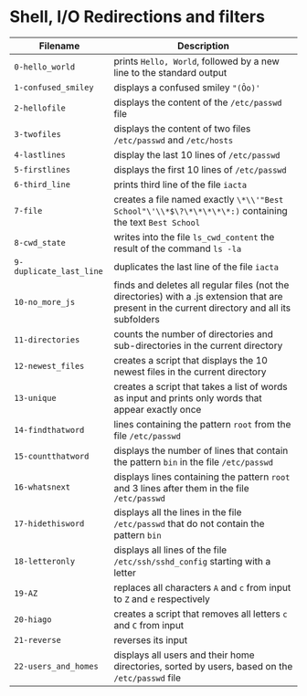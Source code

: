 # Shell, I/O Redirections and filters
| Filename | Description |
| --- | --- |
`0-hello_world` | prints `Hello, World`, followed by a new line to the standard output
`1-confused_smiley` |  displays a confused smiley `"(Ôo)'`
`2-hellofile` | displays the content of the `/etc/passwd` file
`3-twofiles` | displays the content of two files `/etc/passwd` and `/etc/hosts`
`4-lastlines` | display the last 10 lines of `/etc/passwd`
`5-firstlines` | displays the first 10 lines of `/etc/passwd`
`6-third_line` | prints third line of the file `iacta`
`7-file` | creates a file named exactly `\*\\'"Best School"\'\\*$\?\*\*\*\*\*:)` containing the text `Best School`
`8-cwd_state` | writes into the file `ls_cwd_content` the result of the command `ls -la`
`9-duplicate_last_line` | duplicates the last line of the file `iacta`
`10-no_more_js` | finds and deletes all regular files (not the directories) with a .js extension that are present in the current directory and all its subfolders
`11-directories` | counts the number of directories and sub-directories in the current directory
`12-newest_files` | creates a script that displays the 10 newest files in the current directory
`13-unique` | creates a script that takes a list of words as input and prints only words that appear exactly once
`14-findthatword` | lines containing the pattern `root` from the file `/etc/passwd`
`15-countthatword` | displays the number of lines that contain the pattern `bin` in the file `/etc/passwd`
`16-whatsnext` | displays lines containing the pattern `root` and 3 lines after them in the file `/etc/passwd`
`17-hidethisword` | displays all the lines in the file `/etc/passwd` that do not contain the pattern `bin`
`18-letteronly` | displays all lines of the file `/etc/ssh/sshd_config` starting with a letter
`19-AZ` | replaces all characters `A` and `c` from input to `Z` and `e` respectively
`20-hiago` | creates a script that removes all letters `c` and `C` from input
`21-reverse` | reverses its input
`22-users_and_homes` | displays all users and their home directories, sorted by users, based on the `/etc/passwd` file

